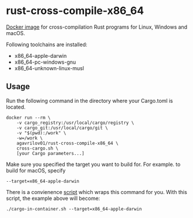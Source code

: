 # rust-cross-compile-x86_64

[Docker image](https://hub.docker.com/r/agavrilov01/rust-cross-compile-x86_64) for cross-compilation Rust programs for Linux, Windows and macOS.

Following toolchains are installed:
* x86_64-apple-darwin
* x86_64-pc-windows-gnu
* x86_64-unknown-linux-musl

## Usage

Run the following command in the directory where your Cargo.toml is located.

```
docker run --rm \
    -v cargo_registry:/usr/local/cargo/registry \
    -v cargo_git:/usr/local/cargo/git \
    -v "$(pwd):/work" \
    -w=/work \
    agavrilov01/rust-cross-compile-x86_64 \
    cross-cargo.sh \
    [your Cargo parameters...]
```

Make sure you specified the target you want to build for. For example. to build for macOS, specify
```
--target=x86_64-apple-darwin
```

There is a convienence [script](cargo-in-container.sh) which wraps this command for you. With this script, the example above will become:
```
./cargo-in-container.sh --target=x86_64-apple-darwin
```